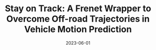 ---
title: "Stay on Track: A Frenet Wrapper to Overcome Off-road Trajectories in Vehicle Motion Prediction"
collection: publications
permalink: /publication/2023-corl
excerpt: 'Predicting the future motion of observed vehicles is a crucial en- abler for safe autonomous driving. The field of motion prediction has seen large progress recently with State-of-the-Art (SotA) models achieving impressive re- sults on large-scale public benchmarks. However, recent work revealed that learning-based methods are prone to predict off-road trajectories in challenging scenarios. These can be created by perturbing existing scenarios with additional turns in front of the target vehicle while the motion history is left unchanged. We argue that this indicates that SotA models do not consider the map information sufficiently and demonstrate how this can be solved, by representing model inputs and outputs in a Frenet frame defined by lane centreline sequences. To this end, we present a general wrapper that leverages a Frenet representation of the scene and that can be applied to SotA models without changing their architecture. We demonstrate the effectiveness of this approach in a comprehensive benchmark us- ing two SotA motion prediction models. Our experiments show that this reduces the off-road rate on challenging scenarios by more than 90%, without sacrificing average performance.'
date: 2023-06-01
venue: 'preprint on arxiv.org'
paperurl: 'https://arxiv.org/abs/2306.00605'
citation: 'Hallgarten, M., Kisa, I.,Stoll, M., & Zell, A. (2023). Stay on Track: A Frenet Wrapper to Overcome Off-road Trajectories in Vehicle Motion Prediction. arXiv preprint arXiv:arXiv:2306.00605.'
---